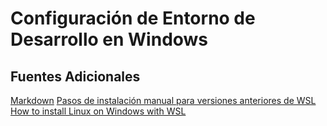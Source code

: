 # Configuración de Entorno de Desarrollo en Windows




## Fuentes Adicionales
[Markdown](https://platzi.com/tutoriales/1344-storytelling-2018/6430-escribe-historias-geniales-con-markdown/)
[Pasos de instalación manual para versiones anteriores de WSL](https://learn.microsoft.com/es-es/windows/wsl/install-manual)
[How to install Linux on Windows with WSL](https://learn.microsoft.com/en-us/windows/wsl/install)